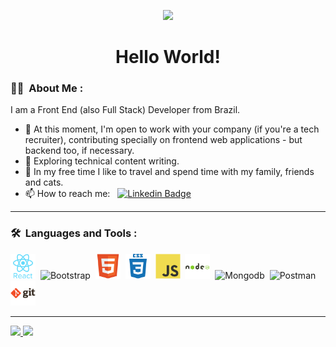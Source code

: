 <p align="center"><img src="https://media.giphy.com/media/hpXdHPfFI5wTABdDx9/giphy.gif" width="250px"/></p>

<h1 align="center">Hello World!</h1>

### :woman_technologist: &nbsp;About Me :

I am a Front End (also Full Stack) Developer from Brazil.

- 🔭 At this moment, I'm open to work with your company (if you're a tech recruiter), contributing specially on frontend web applications - but backend too, if necessary.
- 🌱 Exploring technical content writing.
- 💛 In my free time I like to travel and spend time with my family, friends and cats.
- 📫 How to reach me: &nbsp; [![Linkedin Badge](https://img.shields.io/badge/-dennisemed-blue?style=flat&logo=Linkedin&logoColor=white)](https://www.linkedin.com/in/dennisemed)

---

### 🛠 &nbsp;Languages and Tools :

<p>
    <img src="https://github.com/devicons/devicon/blob/master/icons/react/react-original-wordmark.svg" title="React" alt="React" width="40" height="40"/>&nbsp;
    <img src="https://cdn.jsdelivr.net/gh/devicons/devicon/icons/bootstrap/bootstrap-original.svg" title="Bootstrap" alt="Bootstrap" width="40" height="40"/>&nbsp;        
    <img src="https://github.com/devicons/devicon/blob/master/icons/html5/html5-original.svg" title="HTML5" alt="HTML" width="40" height="40"/>&nbsp;
    <img src="https://github.com/devicons/devicon/blob/master/icons/css3/css3-plain-wordmark.svg"  title="CSS3" alt="CSS" width="40" height="40"/>&nbsp;
    <img src="https://github.com/devicons/devicon/blob/master/icons/javascript/javascript-original.svg" title="JavaScript" alt="JavaScript" width="40" height="40"/>&nbsp;
    <img src="https://github.com/devicons/devicon/blob/master/icons/nodejs/nodejs-original-wordmark.svg" title="NodeJS" alt="NodeJS" width="40" height="40"/>&nbsp;
    <img src="https://cdn.jsdelivr.net/gh/devicons/devicon/icons/mongodb/mongodb-original-wordmark.svg" title="Mongodb" alt="Mongodb" width="40" height="40"/>&nbsp;
    <img src="https://www.vectorlogo.zone/logos/getpostman/getpostman-icon.svg" title="Postman"  alt="Postman" width="40" height="40"/>&nbsp;
    <img src="https://github.com/devicons/devicon/blob/master/icons/git/git-original-wordmark.svg" title="Git" **alt="Git" width="40" height="40"/>&nbsp;
</p>

---

<div>
    <a href="https://github.com/dennisemed">
    <img height="180em" src="https://github-readme-stats.vercel.app/api?username=dennisemed&show_icons=true&theme=cobalt&include_all_commits=true&count_private=true"/>
    <img height="180em" src="https://github-readme-stats.vercel.app/api/top-langs/?username=dennisemed&layout=compact&langs_count=6&theme=cobalt"/>
</div>
